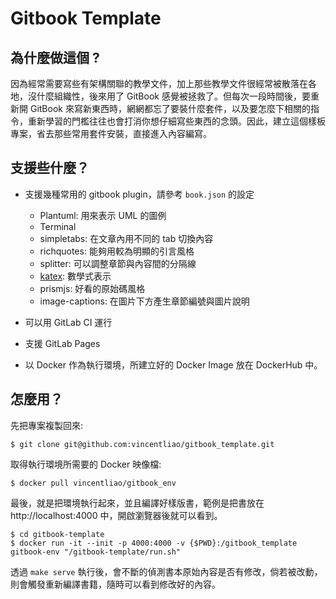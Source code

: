 # Gitbook Template 

## 為什麼做這個 ?

因為經常需要寫些有架構關聯的教學文件，加上那些教學文件很經常被散落在各地，沒什麼組織性，後來用了 GitBook 感覺被拯救了。但每次一段時間後，要重新開 GitBook 來寫新東西時，網網都忘了要裝什麼套件，以及要怎麼下相關的指令，重新學習的門檻往往也會打消你想仔細寫些東西的念頭。因此，建立這個樣板專案，省去那些常用套件安裝，直接進入內容編寫。

## 支援些什麼？

* 支援幾種常用的 gitbook plugin，請參考 `book.json` 的設定
    * Plantuml: 用來表示 UML 的圖例
    * Terminal
    * simpletabs: 在文章內用不同的 tab 切換內容
    * richquotes: 能夠用較為明顯的引言風格
    * splitter: 可以調整章節與內容間的分隔線
    * [katex](https://github.com/GitbookIO/plugin-katex): 數學式表示 
    * prismjs: 好看的原始碼風格
    * image-captions: 在圖片下方產生章節編號與圖片說明

* 可以用 GitLab CI 運行
* 支援 GitLab Pages 
* 以 Docker 作為執行環境，所建立好的 Docker Image 放在 DockerHub 中。

## 怎麼用？

先把專案複製回來: 

```
$ git clone git@github.com:vincentliao/gitbook_template.git
```


取得執行環境所需要的 Docker 映像檔:

```
$ docker pull vincentliao/gitbook_env
```

最後，就是把環境執行起來，並且編譯好樣版書，範例是把書放在 http://localhost:4000 中，開啟瀏覽器後就可以看到。

```
$ cd gitbook-template
$ docker run -it --init -p 4000:4000 -v {$PWD}:/gitbook_template gitbook-env "/gitbook-template/run.sh"
```

透過 `make serve` 執行後，會不斷的偵測書本原始內容是否有修改，倘若被改動，則會觸發重新編譯書籍，隨時可以看到修改好的內容。
